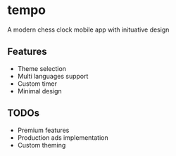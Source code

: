 # tempo

A modern chess clock mobile app with inituative design

## Features

- Theme selection
- Multi languages support
- Custom timer
- Minimal design

## TODOs

- Premium features
- Production ads implementation
- Custom theming
